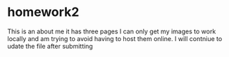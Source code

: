 # homework2
This is an about me
it has three pages
I can only get my images to work locally and am trying to avoid having to host them online. 
I will contniue to udate the file after submitting
